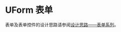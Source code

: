 # UForm 表单

表单及表单控件的设计思路请参阅[设计思路——表单系列](/ui-design/form)。

<u-h2-tabs router>
    <u-h2-tab title="基础示例" to="/components/u-form/examples"></u-h2-tab>
    <u-h2-tab title="实用案例" to="/components/u-form/advanced"></u-h2-tab>
    <u-h2-tab title="API" to="/components/u-form/api"></u-h2-tab>
</u-h2-tabs>

<router-view></router-view>
